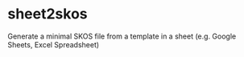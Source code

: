 # sheet2skos
Generate a minimal SKOS file from a template in a sheet (e.g. Google Sheets, Excel Spreadsheet)
